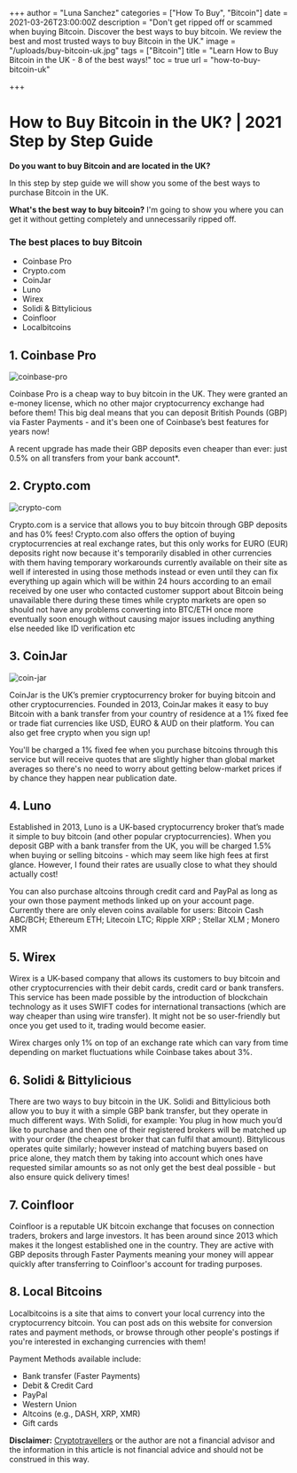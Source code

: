 +++
author = "Luna Sanchez"
categories = ["How To Buy", "Bitcoin"]
date = 2021-03-26T23:00:00Z
description = "Don't get ripped off or scammed when buying Bitcoin.  Discover the best ways to buy bitcoin.  We review the best and most trusted ways to buy Bitcoin in the UK."
image = "/uploads/buy-bitcoin-uk.jpg"
tags = ["Bitcoin"]
title = "Learn How to Buy Bitcoin in the UK - 8 of the best ways!"
toc = true
url = "how-to-buy-bitcoin-uk"

+++
# How to Buy Bitcoin in the UK? | 2021 Step by Step Guide

**Do you want to buy Bitcoin and are located in the UK?**

In this step by step guide we will show you some of the best ways to purchase Bitcoin in the UK.

**What's the best way to buy bitcoin?** I'm going to show you where you can get it without getting completely and unnecessarily ripped off.

### The best places to buy Bitcoin

* Coinbase Pro
* Crypto.com
* CoinJar
* Luno
* Wirex
* Solidi & Bittylicious
* Coinfloor
* Localbitcoins

## 1. Coinbase Pro

![coinbase-pro](/uploads/coinbase-pro-exchange.png "Coinbase Pro")

Coinbase Pro is a cheap way to buy bitcoin in the UK. They were granted an e-money license, which no other major cryptocurrency exchange had before them! This big deal means that you can deposit British Pounds (GBP) via Faster Payments - and it's been one of Coinbase’s best features for years now!

A recent upgrade has made their GBP deposits even cheaper than ever: just 0.5% on all transfers from your bank account*.

## 2. Crypto.com

![crypto-com](/uploads/kapture-2021-03-28-at-17-46-04.gif "Crypto.com")

Crypto.com is a service that allows you to buy bitcoin through GBP deposits and has 0% fees! Crypto.com also offers the option of buying cryptocurrencies at real exchange rates, but this only works for EURO (EUR) deposits right now because it's temporarily disabled in other currencies with them having temporary workarounds currently available on their site as well if interested in using those methods instead or even until they can fix everything up again which will be within 24 hours according to an email received by one user who contacted customer support about Bitcoin being unavailable there during these times while crypto markets are open so should not have any problems converting into BTC/ETH once more eventually soon enough without causing major issues including anything else needed like ID verification etc

## 3. CoinJar

![coin-jar](/uploads/coinjar.png "CoinJar")

CoinJar is the UK’s premier cryptocurrency broker for buying bitcoin and other cryptocurrencies. Founded in 2013, CoinJar makes it easy to buy Bitcoin with a bank transfer from your country of residence at a 1% fixed fee or trade fiat currencies like USD, EURO & AUD on their platform. You can also get free crypto when you sign up!

You'll be charged a 1% fixed fee when you purchase bitcoins through this service but will receive quotes that are slightly higher than global market averages so there's no need to worry about getting below-market prices if by chance they happen near publication date.

## 4. Luno

Established in 2013, Luno is a UK-based cryptocurrency broker that’s made it simple to buy bitcoin (and other popular cryptocurrencies). When you deposit GBP with a bank transfer from the UK, you will be charged 1.5% when buying or selling bitcoins - which may seem like high fees at first glance. However, I found their rates are usually close to what they should actually cost!

You can also purchase altcoins through credit card and PayPal as long as your own those payment methods linked up on your account page. Currently there are only eleven coins available for users: Bitcoin Cash ABC/BCH; Ethereum ETH; Litecoin LTC; Ripple XRP ; Stellar XLM ; Monero XMR

## 5. Wirex

Wirex is a UK-based company that allows its customers to buy bitcoin and other cryptocurrencies with their debit cards, credit card or bank transfers. This service has been made possible by the introduction of blockchain technology as it uses SWIFT codes for international transactions (which are way cheaper than using wire transfer). It might not be so user-friendly but once you get used to it, trading would become easier.

Wirex charges only 1% on top of an exchange rate which can vary from time depending on market fluctuations while Coinbase takes about 3%.

## 6. Solidi & Bittylicious

There are two ways to buy bitcoin in the UK. Solidi and Bittylicious both allow you to buy it with a simple GBP bank transfer, but they operate in much different ways. With Solidi, for example:  You plug in how much you’d like to purchase and then one of their registered brokers will be matched up with your order (the cheapest broker that can fulfil that amount). Bittylicous operates quite similarly; however instead of matching buyers based on price alone, they match them by taking into account which ones have requested similar amounts so as not only get the best deal possible - but also ensure quick delivery times!

## 7. Coinfloor

Coinfloor is a reputable UK bitcoin exchange that focuses on connection traders, brokers and large investors. It has been around since 2013 which makes it the longest established one in the country. They are active with GBP deposits through Faster Payments meaning your money will appear quickly after transferring to Coinfloor's account for trading purposes.

## 8. Local Bitcoins

Localbitcoins is a site that aims to convert your local currency into the cryptocurrency bitcoin. You can post ads on this website for conversion rates and payment methods, or browse through other people's postings if you're interested in exchanging currencies with them!

Payment Methods available include:

* Bank transfer (Faster Payments)
* Debit & Credit Card
* PayPal
* Western Union
* Altcoins (e.g., DASH, XRP, XMR)
* Gift cards

**Disclaimer:** [Cryptotravellers](https://cryptotravellers.com) or the author are not a financial advisor and the information in this article is not financial advice and should not be construed in this way.